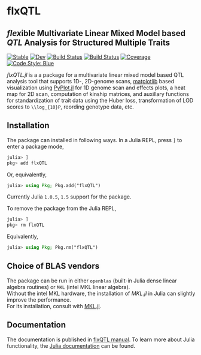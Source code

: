 # flxQTL
## *flex*ible Multivariate Linear Mixed Model based *QTL* Analysis for Structured Multiple Traits 

[![Stable](https://img.shields.io/badge/docs-stable-blue.svg)](https://hkim89.github.io/flxQTL.jl/stable)
[![Dev](https://img.shields.io/badge/docs-dev-blue.svg)](https://hkim89.github.io/flxQTL.jl/dev)
[![Build Status](https://travis-ci.com/hkim89/flxQTL.jl.svg?branch=master)](https://travis-ci.org/github/hkim89/flxQTL.jl)
[![Build Status](https://ci.appveyor.com/api/projects/status/github/hkim89/flxQTL.jl?svg=true)](https://ci.appveyor.com/project/hkim89/flxQTL-jl)
[![Coverage](https://codecov.io/gh/hkim89/flxQTL.jl/branch/master/graph/badge.svg)](https://codecov.io/gh/hkim89/flxQTL.jl)
[![Code Style: Blue](https://img.shields.io/badge/code%20style-blue-4495d1.svg)](https://github.com/invenia/BlueStyle)

*flxQTL.jl* is a a package for a multivariate linear mixed model based QTL analysis tool that supports 1D-, 2D-genome scans, 
[matplotlib]((http://matplotlib.org/)) based visualization using [PyPlot.jl](https://github.com/JuliaPy/PyPlot.jl) for 1D genome scan and effects plots, 
a heat map for 2D scan, computation of kinship matrices, and auxillary functions for standardization of trait data using the Huber loss, transformation of LOD scores to ``\\log_{10}P``, 
reording genotype data, etc.  

## Installation

The package can installed in following ways.
In a Julia REPL, press `]` to enter a package mode,

```julia
julia> ]
pkg> add flxQTL
```

Or, equivalently, 

```julia
julia> using Pkg; Pkg.add("flxQTL")
```
Currently Julia `1.0.5`, `1.5` support for the package.


To remove the package from the Julia REPL,

```julia
julia> ] 
pkg> rm flxQTL
```
Equivalently,

```julia
julia> using Pkg; Pkg.rm("flxQTL")
```

## Choice of BLAS vendors

The package can be run in either `openblas` (built-in Julia dense linear algebra routines) or `MKL` (intel MKL linear algebra).  
Without the intel MKL hardware, the installation of *MKL.jl* in Julia can slightly improve the performance.  
For its installation, consult with [MKL.jl](https://github.com/JuliaComputing/MKL.jl).

## Documentation

The documentation is published in [flxQTL manual](https://hkim89.github.io/flxQTL.jl/stable).  To learn more about Julia functionality, the [Julia documentation](https://julialang.org) can be found.